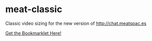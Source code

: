 meat-classic
============

Classic video sizing for the new version of http://chat.meatspac.es

[Get the Bookmarklet Here!](https://dl.dropboxusercontent.com/u/23872287/classic_size.html)
